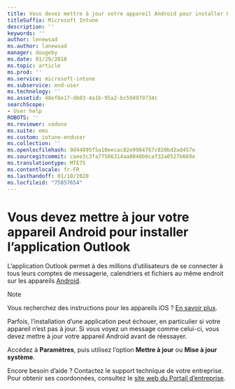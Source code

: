 ```yaml
---
title: Vous devez mettre à jour votre appareil Android pour installer Outlook | Microsoft Docs
titleSuffix: Microsoft Intune
description: ''
keywords: ''
author: lenewsad
ms.author: lanewsad
manager: dougeby
ms.date: 01/29/2018
ms.topic: article
ms.prod: ''
ms.service: microsoft-intune
ms.subservice: end-user
ms.technology: ''
ms.assetid: 48ef8e17-db03-4a1b-95a2-bc594979734c
searchScope:
- User help
ROBOTS: ''
ms.reviewer: vadona
ms.suite: ems
ms.custom: intune-enduser
ms.collection: ''
ms.openlocfilehash: 9d44895f5a10eecac82e9984767c820bd2ad457e
ms.sourcegitcommit: caee3c3fa77586314aa8040b0caf32a0527b669e
ms.translationtype: MTE75
ms.contentlocale: fr-FR
ms.lasthandoff: 01/10/2020
ms.locfileid: "75857654"
---
```

# <a name="you-need-to-update-your-android-device-to-install-the-outlook-app"></a>Vous devez mettre à jour votre appareil Android pour installer l’application Outlook

L’application Outlook permet à des millions d’utilisateurs de se connecter à tous leurs comptes de messagerie, calendriers et fichiers au même endroit sur les appareils [Android](https://play.google.com/store/apps/details?id=com.microsoft.office.outlook).

>[!NOTE]
> Vous recherchez des instructions pour les appareils iOS ? [En savoir plus](update-device-outlook-ios.md).

Parfois, l’installation d’une application peut échouer, en particulier si votre appareil n’est pas à jour. Si vous voyez un message comme celui-ci, vous devez mettre à jour votre appareil Android avant de réessayer.

Accédez à **Paramètres**, puis utilisez l’option **Mettre à jour** ou **Mise à jour système**.

Encore besoin d’aide ? Contactez le support technique de votre entreprise. Pour obtenir ses coordonnées, consultez le [site web du Portail d’entreprise](https://go.microsoft.com/fwlink/?linkid=2010980).
